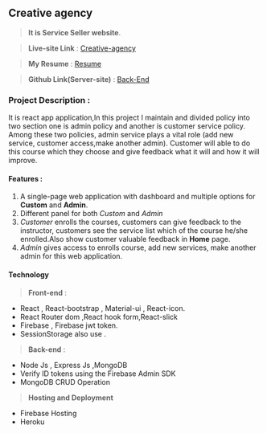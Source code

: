 
## Creative agency

> **It is Service Seller website**.

>**Live-site Link** : [Creative-agency](https://creative-agency-client-9d373.web.app/)

> **My Resume** : [Resume](https://drive.google.com/file/d/1_qjkRhhvwY6ZaX0pnIYYiWSxfHCcoVXp/view?usp=sharing) 

> **Github Link(Server-site)** : [Back-End](https://github.com/MdTahsinAmin/creative-agency-server)

### Project Description : 
It is react app application,In this project I maintain and divided policy into two section one is admin policy and another is customer service policy. Among these two policies, admin service plays a vital role (add new service, customer access,make another admin). Customer will able to do this course which they choose and give feedback what it will and how it will improve.  

#### Features :

1. A single-page web application with dashboard and multiple options for **Custom** and **Admin**.
2. Different panel for both *Custom* and *Admin*
3. *Customer* enrolls the courses, customers can give feedback to the instructor, customers see the service list which of the course he/she enrolled.Also show customer valuable feedback in **Home** page.   
4. *Admin* gives access to enrolls course, add new services, make another admin for this web application.


#### Technology  
 > **Front-end**  :
* React , React-bootstrap , Material-ui , React-icon.
* React Router dom ,React hook form,React-slick 
* Firebase , Firebase jwt token.
* SessionStorage also use .
> **Back-end** :
* Node Js , Express Js ,MongoDB
* Verify ID tokens using the Firebase Admin SDK
* MongoDB CRUD Operation

> **Hosting and Deployment**
* Firebase Hosting
* Heroku




